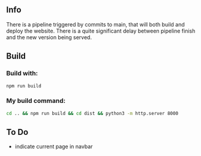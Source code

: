 ## Info

There is a pipeline triggered by commits to main, that will both build and deploy the website. There is a quite significant delay between pipeline finish and the new version being served.

## Build

### Build with:

```
npm run build
```

### My build command:

```bash
cd .. && npm run build && cd dist && python3 -m http.server 8000
```

## To Do
- indicate current page in navbar 